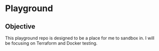 # Playground

## Objective
This playground repo is designed to be a place for me to sandbox in. I will be focusing on Terraform and Docker testing. 

